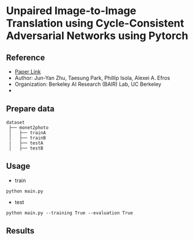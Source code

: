 # Unpaired Image-to-Image Translation using Cycle-Consistent Adversarial Networks using Pytorch
## Reference
 - [Paper Link](https://arxiv.org/abs/1703.10593)
 - Author: Jun-Yan Zhu, Taesung Park, Phillip Isola, Alexei A. Efros
 - Organization: Berkeley AI Research (BAIR) Lab, UC Berkeley
 - 

## Prepare data
```
dataset
 ├── monet2photo
 │   ├── trainA
 │   ├── trainB
 |   ├── testA
 │   ├── testB
```

## Usage
  - train
  ```
  python main.py
  ```
  
  - test
  ```
  python main.py --training True --evaluation True
  ```
  
## Results
